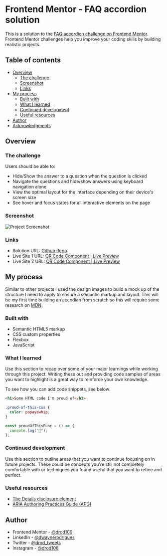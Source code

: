 # Frontend Mentor - FAQ accordion solution

This is a solution to the [FAQ accordion challenge on Frontend Mentor](https://www.frontendmentor.io/challenges/faq-accordion-wyfFdeBwBz). Frontend Mentor challenges help you improve your coding skills by building realistic projects.

## Table of contents

- [Overview](#overview)
  - [The challenge](#the-challenge)
  - [Screenshot](#screenshot)
  - [Links](#links)
- [My process](#my-process)
  - [Built with](#built-with)
  - [What I learned](#what-i-learned)
  - [Continued development](#continued-development)
  - [Useful resources](#useful-resources)
- [Author](#author)
- [Acknowledgments](#acknowledgments)

## Overview

### The challenge

Users should be able to:

- Hide/Show the answer to a question when the question is clicked
- Navigate the questions and hide/show answers using keyboard navigation alone
- View the optimal layout for the interface depending on their device's screen size
- See hover and focus states for all interactive elements on the page

### Screenshot

![Project Screenshot](https://i.postimg.cc/xT5Yp5M8/Screenshot-2024-01-02-150302.png)

### Links

- Solution URL: [Github Repo](https://github.com/drod109/faq-accordion)
- Live Site 1 URL: [QR Code Component | Live Preview](https://drod109.github.io/faq-accordion/)
- Live Site 2 URL: [QR Code Component | Live Preview](https://codepen.io/drodrigues/full/WNmQLJa)

## My process

Similar to other projects I used the design images to build a mock up of the structure I need to apply to ensure a semantic markup and layout. This will be my first time building an accodian from scratch so this will require some research on [MDN](https://developer.mozilla.org/en-US/).

### Built with

- Semantic HTML5 markup
- CSS custom properties
- Flexbox
- JavaScript

### What I learned

Use this section to recap over some of your major learnings while working through this project. Writing these out and providing code samples of areas you want to highlight is a great way to reinforce your own knowledge.

To see how you can add code snippets, see below:

```html
<h1>Some HTML code I'm proud of</h1>
```

```css
.proud-of-this-css {
  color: papayawhip;
}
```

```js
const proudOfThisFunc = () => {
  console.log("🎉");
};
```

### Continued development

Use this section to outline areas that you want to continue focusing on in future projects. These could be concepts you're still not completely comfortable with or techniques you found useful that you want to refine and perfect.

### Useful resources

- [The Details disclosure element](https://developer.mozilla.org/en-US/docs/Web/HTML/Element/details)
- [ARIA Authoring Practices Guide (APG)](https://www.w3.org/WAI/ARIA/apg/patterns/accordion/examples/accordion/)

## Author

- Frontend Mentor - [@drod109](https://www.frontendmentor.io/profile/drod109)
- LinkedIn - [@dwaynerodrigues](https://www.linkedin.com/in/dwaynerodrigues/)
- Twitter - [@drod_tweets](https://www.twitter.com/drod_tweets)
- Instagram - [@drod108](https://www.instagram.com/drod108/)
